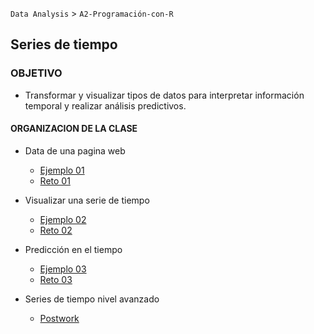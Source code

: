 `Data Analysis` > `A2-Programación-con-R`

## Series de tiempo 

### OBJETIVO  
 - Transformar y visualizar tipos de datos para interpretar información temporal y realizar análisis predictivos.

#### ORGANIZACION DE LA CLASE 

- Data de una pagina web
	- [Ejemplo 01](Ejemplo-01)
	- [Reto 01](Reto-01)

- Visualizar una serie de tiempo 
	- [Ejemplo 02](Ejemplo-02)
	- [Reto 02](Reto-02)

- Predicción en el tiempo
	- [Ejemplo 03](Ejemplo-03)
	- [Reto 03](Reto-03)

- Series de tiempo nivel avanzado
	- [Postwork](Postwork)
